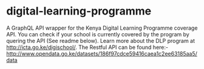 # digital-learning-programme
A GraphQL API wrapper for the Kenya Digital Learning Programme coverage API. You can check if your school is currently covered by the program by quering the API (See readme below). Learn more about the DLP program at http://icta.go.ke/digischool/. The Restful API can be found here:- http://www.opendata.go.ke/datasets/186f97cdce59416caea1c2ee63185aa5/data
